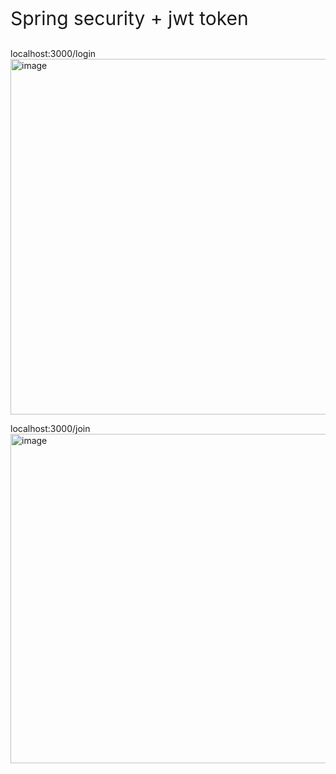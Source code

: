 
<p style = "font-size: 30px;">Spring security + jwt token</p>

localhost:3000/login<br>
<img width="569" alt="image" src="https://github.com/JeongSH1/chat/assets/125888614/1374cd52-3554-401a-bc17-e70f078519ee">

localhost:3000/join<br>
<img width="527" alt="image" src="https://github.com/JeongSH1/chat/assets/125888614/a0cdd11f-77f0-41e5-82fa-e38a8a20c83f">
